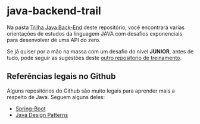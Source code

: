 # java-backend-trail

Na pasta [Trilha Java Back-End](https://github.com/GuillaumeFalourd/java-backend-trail/tree/main/PT) deste repositório, você encontrará varias orientações de estudos da linguagem JAVA com desafios exponenciais para desenvolver de uma API do zero.

Se já quiser por a mão na massa com um desafio do nivel **JUNIOR**, antes de tudo, pode seguir as sugestões deste [outro repositorio de treinamento](https://github.com/GuillaumeFalourd/java-training-api).

## Referências legais no Github

Alguns repositórios do Github são muito legais para aprender mais a respeito de Java.
Seguem alguns deles:

- [Spring-Boot](https://github.com/spring-projects/spring-boot)
- [Java Design Patterns](https://github.com/iluwatar/java-design-patterns)
